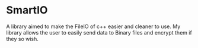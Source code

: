 # SmartIO
A library aimed to make the FileIO of c++ easier and cleaner to use. My library allows the user to easily send data to Binary files and encrypt them if they so wish.
